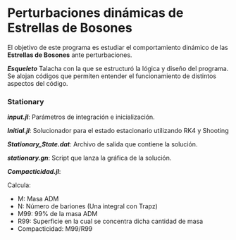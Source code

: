 # Perturbaciones dinámicas de Estrellas de Bosones

El objetivo de este programa es estudiar el comportamiento dinámico de las **Estrellas de Bosones** ante perturbaciones.

**_Esqueleto_**
Talacha con la que se estructuró la lógica y diseño del programa. Se alojan códigos que permiten entender el funcionamiento de distintos aspectos del código.

### Stationary

**_input.jl_**: Parámetros de integración e inicialización.

**_Initial.jl_**: Solucionador para el estado estacionario utilizando RK4 y Shooting

**_Stationary_State.dat_**: Archivo de salida que contiene la solución.

**_stationary.gn_**: Script que lanza la gráfica de la solución.

**_Compacticidad.jl_**: 

Calcula:

- M: Masa ADM
- N: Número de bariones (Una integral con Trapz)
- M99: 99% de la masa ADM
- R99: Superficie en la cual se concentra dicha cantidad de masa
- Compacticidad: M99/R99







